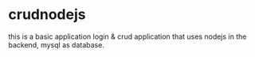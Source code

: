 # crudnodejs
this is a basic application login &amp; crud application that uses nodejs in the backend, mysql as database.
